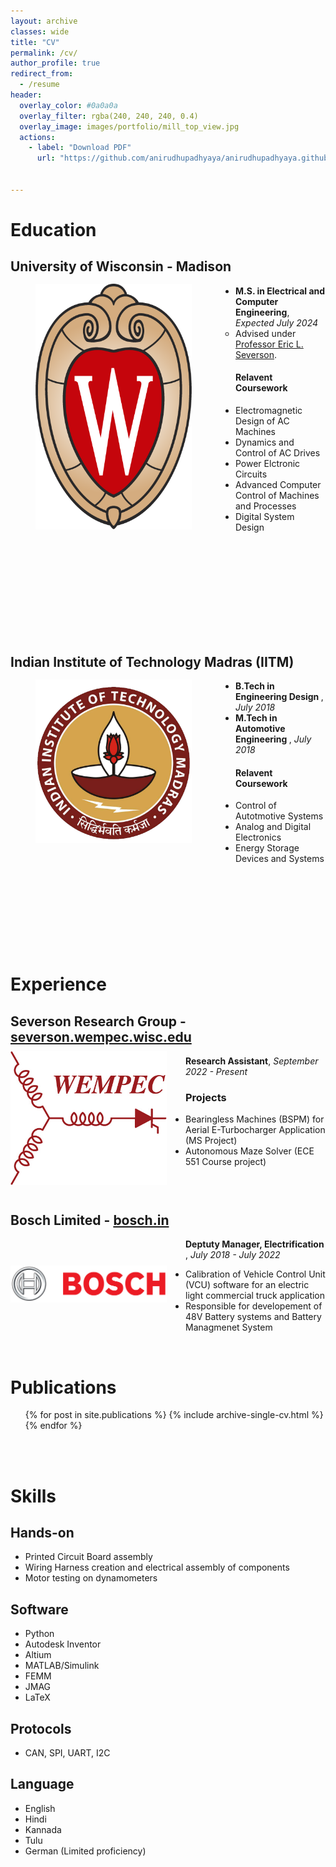 ```yaml
---
layout: archive
classes: wide
title: "CV"
permalink: /cv/
author_profile: true
redirect_from:
  - /resume
header: 
  overlay_color: #0a0a0a
  overlay_filter: rgba(240, 240, 240, 0.4)
  overlay_image: images/portfolio/mill_top_view.jpg
  actions:
    - label: "Download PDF"
      url: "https://github.com/anirudhupadhyaya/anirudhupadhyaya.github.io/blob/master/files/Resume_Anirudh.pdf"


---
```



<style>
.text-align-center {
  text-align: center;
}
</style>

# Education
## University of Wisconsin - Madison <img align='left' src="/images/cv/uw-crest-color-web-digital.png" width="250" style="padding-left: 40px; padding-right: 70px; padding-top:15px; padding-bottom: 170px">

* <b>M.S. in Electrical and Computer Engineering</b>, <em> Expected July 2024</em>
    * Advised under [Professor Eric L. Severson](https://www.linkedin.com/in/eseverson/).

#### Relavent Coursework
* Electromagnetic Design of AC Machines
* Dynamics and Control of AC Drives
* Power Elctronic Circuits
* Advanced Computer Control of Machines and Processes
* Digital System Design
<br clear="left"/>

## Indian Institute of Technology Madras (IITM) <img align='left' src="/images/cv/iit-madras-logo.png" width="250" style="padding-left: 40px; padding-right: 70px; padding-top:15px; padding-bottom: 170px">

* <b>B.Tech in Engineering Design </b>, <em> July 2018</em>
* <b>M.Tech in Automotive Engineering </b>, <em> July 2018</em>
#### Relavent Coursework
* Control of Autotmotive Systems
* Analog and Digital Electronics
* Energy Storage Devices and Systems

<br clear="left"/>

# Experience
## Severson Research Group - [severson.wempec.wisc.edu](https://severson.wempec.wisc.edu/) <img align="left" src="../images/cv/wempec_logo.jpg" width="250" style="padding-right: 30px; padding-bottom: 15px; padding-top: 10px">
<b>Research Assistant</b>, <em>September 2022 - Present</em>

### Projects
  * Bearingless Machines (BSPM) for Aerial E-Turbocharger Application (MS Project)
  * Autonomous Maze Solver (ECE 551 Course project)

<br clear="left"/>

## Bosch Limited - [bosch.in](https://www.bosch.in/) <img align="left" src="/images/cv/bosch-logo.png" width="250" style="padding-right: 30px; padding-bottom: 60px; padding-top: 60px">
<b>Deptuty Manager, Electrification </b>, <em>July 2018 - July 2022</em>
* Calibration of Vehicle Control Unit (VCU) software for an electric light commercial truck application
* Responsible for developement of 48V Battery systems and Battery Managmenet System
<br clear="left"/>



# Publications
  <ul>{% for post in site.publications %}
    {% include archive-single-cv.html %}
  {% endfor %}</ul>

<br/>
<br/>
  
# Skills
## Hands-on
* Printed Circuit Board assembly  
* Wiring Harness creation and electrical assembly of components
* Motor testing on dynamometers
  
## Software
* Python
* Autodesk Inventor
* Altium
* MATLAB/Simulink
* FEMM
* JMAG
* LaTeX

## Protocols
* CAN, SPI, UART, I2C


## Language 
* English 
* Hindi
* Kannada
* Tulu
* German (Limited proficiency)